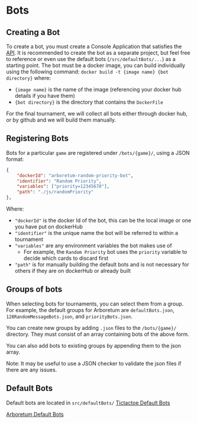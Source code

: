 # Bots

## Creating a Bot
To create a bot, you must create a Console Application that satisfies the [API](./API.md).
It is recommended to create the bot as a separate project, but feel free to reference or even use the
default bots (`/src/defaultBots/...`) as a starting point.
The bot must be a docker image, you can build individually using the following command:
`docker build -t {image name} {bot directory}`
where: 
- `{image name}` is the name of the image (referencing your docker hub details if you have them)
- `{bot directory}` is the directory that contains the `DockerFile`

For the final tournament, we will collect all bots either through docker hub, or by github and we will
build them manually.


## Registering Bots
Bots for a particular `game` are registered under `/bots/{game}/`, using a JSON format:
```json
{
    "dockerId": "arboretum-random-priority-bot",
    "identifier": "Random Priority",
    "variables": ["priority=12345678"],
    "path": "./js/randomPriority"
},
```
Where:
- `"dockerId"` is the docker Id of the bot, this can be the local image or one you have put on 
dockerHub
- `"identifier"` is the unique name the bot will be referred to within a tournament
- `"variables"` are any environment variables the bot makes use of
    - For example, the `Random Priority` bot uses the `priority` variable to decide which cards
    to discard first
- `"path"` is for manually building the default bots and is not necessary for others if they are 
on dockerHub or already built

## Groups of bots

When selecting bots for tournaments, you can select them from a group. For example, the default groups 
for Arboretum are `defaultBots.json`, `128RandomMessageBots.json`, and `priorityBots.json`.

You can create new groups by adding `.json` files to the `/bots/{game}/` directory. They must consist 
of an array containing bots of the above form.

You can also add bots to existing groups by appending them to the json array.

Note: It may be useful to use a JSON checker to validate the json files if there are any issues.

## Default Bots
Default bots are located in `src/defaultBots/`
[Tictactoe Default Bots](/docs/default/Tictactoe.md)

[Arboretum Default Bots](/docs/default/Arboretum.md)
